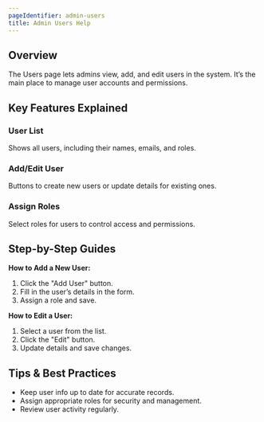 ```yaml
---
pageIdentifier: admin-users
title: Admin Users Help
---
```


## Overview
The Users page lets admins view, add, and edit users in the system. It’s the main place to manage user accounts and permissions.

## Key Features Explained
### User List
Shows all users, including their names, emails, and roles.

### Add/Edit User
Buttons to create new users or update details for existing ones.

### Assign Roles
Select roles for users to control access and permissions.

## Step-by-Step Guides
**How to Add a New User:**
1. Click the "Add User" button.
2. Fill in the user’s details in the form.
3. Assign a role and save.

**How to Edit a User:**
1. Select a user from the list.
2. Click the "Edit" button.
3. Update details and save changes.

## Tips & Best Practices
- Keep user info up to date for accurate records.
- Assign appropriate roles for security and management.
- Review user activity regularly.
